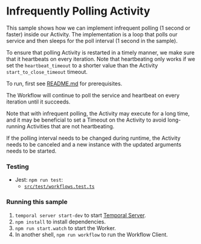 # Infrequently Polling Activity

This sample shows how we can implement infrequent polling (1 second or faster) inside our Activity. The implementation is a loop that polls our service and then sleeps for the poll interval (1 second in the sample).

To ensure that polling Activity is restarted in a timely manner, we make sure that it heartbeats on every iteration. Note that heartbeating only works if we set the `heartbeat_timeout` to a shorter value than the Activity `start_to_close_timeout` timeout.

To run, first see [README.md](../../README.md) for prerequisites.

The Workflow will continue to poll the service and heartbeat on every iteration until it succeeds.

Note that with infrequent polling, the Activity may execute for a long time, and it may be beneficial to set a Timeout on the Activity to avoid long-running Activities that are not heartbeating.

If the polling interval needs to be changed during runtime, the Activity needs to be canceled and a new instance with the updated arguments needs to be started.

### Testing

- Jest: `npm run test`:
  - [`src/test/workflows.test.ts`](./src/test/workflows.test.ts)

### Running this sample

1. `temporal server start-dev` to start [Temporal Server](https://github.com/temporalio/cli/#installation).
2. `npm install` to install dependencies.
3. `npm run start.watch` to start the Worker.
4. In another shell, `npm run workflow` to run the Workflow Client.